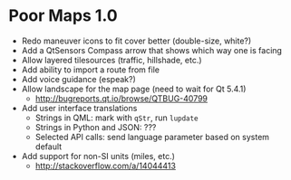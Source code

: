 Poor Maps 1.0
=============

 * Redo maneuver icons to fit cover better (double-size, white?)
 * Add a QtSensors Compass arrow that shows which way one is facing
 * Allow layered tilesources (traffic, hillshade, etc.)
 * Add ability to import a route from file
 * Add voice guidance (espeak?)
 * Allow landscape for the map page (need to wait for Qt 5.4.1)
   - <http://bugreports.qt.io/browse/QTBUG-40799>
 * Add user interface translations
   - Strings in QML: mark with `qStr`, run `lupdate`
   - Strings in Python and JSON: ???
   - Selected API calls: send language parameter based on system default
 * Add support for non-SI units (miles, etc.)
   - <http://stackoverflow.com/a/14044413>
